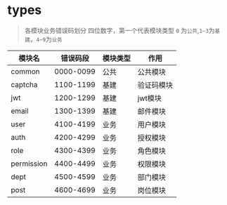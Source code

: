# types

> 各模块业务错误码划分
> 四位数字，第一个代表模块类型 `0` 为`公共`,`1~3`为`基建`，`4~9`为`业务`

| 模块名     | 错误码段  | 模块类型 | 作用       |
| ---------- | --------- | -------- | ---------- |
| common     | 0000-0099 | 公共     | 公共模块   |
| captcha    | 1100-1199 | 基建     | 验证码模块 |
| jwt        | 1200-1299 | 基建     | jwt模块    |
| email      | 1300-1399 | 基建     | 邮件模块   |
| user       | 4100-4199 | 业务     | 用户模块   |
| auth       | 4200-4299 | 业务     | 授权模块   |
| role       | 4300-4399 | 业务     | 角色模块   |
| permission | 4400-4499 | 业务     | 权限模块   |
| dept       | 4500-4599 | 业务     | 部门模块   |
| post       | 4600-4699 | 业务     | 岗位模块   |
